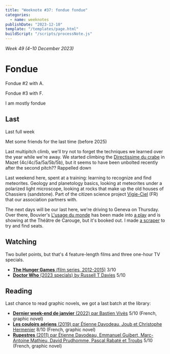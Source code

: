 ```yaml
---
title: "Weeknote #37: fondue fondue"
categories:
  - name: weeknotes
publishDate: "2023-12-10"
template: "/templates/page.html"
buildScript: "/scripts/processNote.js"
---
```


_Week 49 (4–10 December 2023)_

# Fondue

Fondue #2 with A.

Fondue #3 with F.

I am mostly fondue

## Last

Last full week

Met some friends for the last time (before 2025)

Last multipitch climb, we'll try not to forget the techniques we learned over the year while we're away. We started climbing the [Directissime du crabe](http://nulla-dies-sine-linea.over-blog.com/article-la-directissime-du-crabe-121760984.html) in Mazet (4c/4c/5a/5a/5b/5b), but it seems to have been unbolted recently after the second pitch?? Rappelled down

Last weekend here, spent at a training: learning to recognize and find meteorites. Geology and planetology basics, looking at meteorites under a polarized light microscope, looking at rocks that make up the old houses of Chassiers (sandstone). Part of the citizen science project [Vigie-Ciel](https://www.vigie-ciel.org/) (FR) that our association partners with.

The next days will be our last here, we're driving to Geneva on Thursday. Over there, Bouvier's [L'usage du monde](/notes/l-usage-du-monde-par-nicolas-bouvier/) has been made into [a play](https://theatredecarouge.ch/spectacle/lusage-du-monde/) and is showing at the Théâtre de Carouge, but it's booked out. I made [a scraper](/notes/a-cron-web-scraper-with-telegram-alerts/) to try and find seats.

## Watching

Two bullet points, but that's 4 feature-length films and three one-hour TV specials.

- [**The Hunger Games** (film series, 2012-2015)](/notes/the-hunger-games-film-series/) 3/10
- [**Doctor Who** (2023 specials) by Russell T Davies](/notes/doctor-who-2023-specials-by-russell-t-davies/) 5/10

## Reading

Last chance to read graphic novels, we got a last batch at the library:

- [**Dernier week-end de janvier** (2022) par Bastien Vivès](/notes/dernier-week-end-de-janvier-par-bastien-vives/) 5/10 (French, graphic novel)
- [**Les couloirs aériens** (2019) par Étienne Davodeau, Joub et Christophe Hermenier](/notes/les-couloirs-aeriens-par-etienne-davodeau-joub-et-christophe-hermenier/) 8/10 (French, graphic novel)
- [**Rupestres** (2011) par Étienne Davodeau, Emmanuel Guibert, Marc-Antoine Mathieu, David Prudhomme, Pascal Rabaté et Troubs](/notes/rupestres-par-etienne-davodeau-emmanuel-guibert-marc-antoine-mathieu-david-prudhomme-pascal-rabate-et-troubs/) 5/10 (French, graphic novel)
